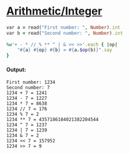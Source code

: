 [1]: http://rosettacode.org/wiki/Arithmetic/Integer

# [Arithmetic/Integer][1]

```ruby
var a = read("First number: ", Number).int
var b = read("Second number: ", Number).int
 
%w'+ - * // % ** ^ | & << >>'.each { |op|
    "#{a} #{op} #{b} = #{a.$op(b)}".say
}
```

#### Output:
```
First number: 1234
Second number: 7
1234 + 7 = 1241
1234 - 7 = 1227
1234 * 7 = 8638
1234 // 7 = 176
1234 % 7 = 2
1234 ** 7 = 4357186184021382204544
1234 ^ 7 = 1237
1234 | 7 = 1239
1234 & 7 = 2
1234 << 7 = 157952
1234 >> 7 = 9
```
